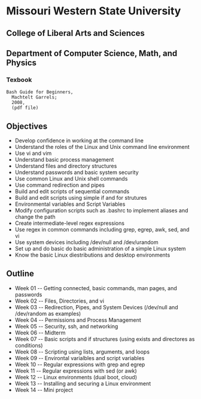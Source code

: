# Missouri Western State University

## College of Liberal Arts and Sciences

## Department of Computer Science, Math, and Physics

### Texbook

```text
Bash Guide for Beginners,
  Machtelt Garrels;
  2008,
  (pdf file)
```
  
## Objectives

* Develop confidence in working at the command line
* Understand the roles of the Linux and Unix command line environment
* Use vi and vim
* Understand basic process management
* Understand files and directory structures
* Understand passwords and basic system security
* Use common Linux and Unix shell commands
* Use command redirection and pipes
* Build and edit scripts of sequential commands
* Build and edit scripts using simple if and for strutures
* Environmental variables and Script Variables
* Modify configuration scripts such as .bashrc to implement aliases and change the path
* Create intermediate-level regex expressions
* Use regex in common commands including grep, egrep, awk, sed, and vi
* Use system devices including /dev/null and /dev/urandom
* Set up and do basic do basic administration of a simple Linux system
* Know the basic Linux diestributions and desktop environments

## Outline

* Week 01 -- Getting connected, basic commands, man pages, and passwords
* Week 02 -- Files, Directories, and vi
* Week 03 -- Redirection, Pipes, and System Devices (/dev/null and /dev/random as examples)
* Week 04 -- Permissions and Process Management
* Week 05 -- Security, ssh, and networking
* Week 06 -- Midterm
* Week 07 -- Basic scripts and if structures (using exists and directores as conditions)
* Week 08 -- Scripting using lists, arguments, and loops
* Week 09 -- Environtal varialbles and script variables
* Week 10 -- Regular expressions with grep and egrep
* Week 11 -- Regular expressions with sed (or awk)
* Week 12 -- Linux environments (dual boot, cloud)
* Week 13 -- Installing and securing a Linux environment
* Week 14 -- Mini project
